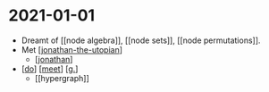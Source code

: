 # 2021-01-01

- Dreamt of [[node algebra]], [[node sets]], [[node permutations]].
- Met [[jonathan-the-utopian]]
  - [[jonathan]]
- [[do]] [[meet]] [[g.]]
  - [[hypergraph]]

[//begin]: # "Autogenerated link references for markdown compatibility"
[jonathan-the-utopian]: ../jonathan-the-utopian "Jonathan the Utopian"
[jonathan]: ../jonathan "Jonathan"
[do]: ../do "Do"
[meet]: ../meet "Meet"
[g.]: ../g. "G."
[//end]: # "Autogenerated link references"